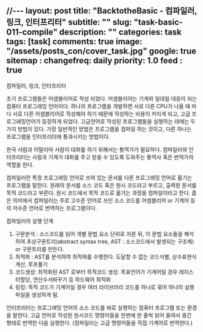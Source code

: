 //---
layout: post
title:  "BacktotheBasic - 컴파일러, 링크, 인터프리터"
subtitle: ""
slug: "task-basic-011-compile"
description: ""
categories: task
tags: [task]
comments: true
image: "/assets/posts_con/cover_task.jpg"
google: true
sitemap :
 changefreq: daily
 priority: 1.0
feed : true
---


컴파일러, 링크, 인터프리터

초기 프로그램들은 어셈블리어로 작성 되었다.
어셈블리어는 기계와 일대일 대응이 되는 컴퓨터 프로그래밍 언어이다.
 하나의 프로그램을 개발하면 서로 다른 CPU가 나올 때 마다 서로 다른 어셈블리어로 작성해야 하기 때문에 작성하는 비용이 커지게 되고, 고급 프로그래밍언어가 등장하게 되었다.
고급언어로 작성된 프로그램들을 실행하는 데에는 두 가지 방법이 있다. 가장 일반적인 방법은 프로그램을 컴파일 하는 것이고, 다른 하나는 프로그램을 인터프리터에 통과시키는 방법이다.

한국 사람과 이탈리아 사람이 대화를 하기 위해서는 통역가가 필요하다.
컴파일러와 인터프리터는 사람과 기계가 대화를 주고 받을 수 있도록 도와주는 통역사 혹은 번역가의 역할을 한다.


컴파일러란 특정 프로그래밍 언어로 쓰여 있는 문서를 다른 프로그래밍 언어로 옮기는 프로그램을 말한다. 원래의 문서를 소스 코드 혹은 원시 코드라고 부르고, 출력된 문서를 목적 코드라고 부른다. 원시 코드에서 목적 코드로 옮기는 과정을 컴파일이라고 한다.
좁은 의미에서 컴파일러는 주로 고수준 언어로 쓰인 소스 코드를 어셈블리어 or 기계어 등의 저수준 언어로 번역하는 프로그램이다.

컴파일러의 실행 단계
1.	구문분석 : 소스코드를 읽어 개별 문법 요소 단위로 자른 뒤, 이 문법 요소들을 해석하여 추상구문트리(abstract syntax tree, AST :  소스코드에서 발생되는 구조체) or 구문트리를 만든다.
2.	최적화 : AST를 분석하여 최적화를 수행한다. 도달할 수 없는 코드식별, 상수표현식 계산, 루프풀기
3.	 코드생성: 최적화된 AST 로부터 목적코드 생성. 목표언어가 기계어일 경우 레지스터할당, 연산수서바꾸기 등 하드웨어 최적화
4.	링킹: 목적 코드가 기계어일 경우 여러 라이브러리 코드를 하나로 묶어 하나의 실행파일을 생성하게 됨.

인터프리터는 프로그래밍 언어의 소스 코드를 바로 실행하는 컴퓨터 프로그램 또는 환경을 말한다. 고급 언어로 작성된 원시코드 명령어들을 한번에 한 줄씩 읽어 들여서 중간 형태로 번역한 다음 실행한다. (컴파일러는 고급 명령어들을 직접 기계어로 번역한다.)

